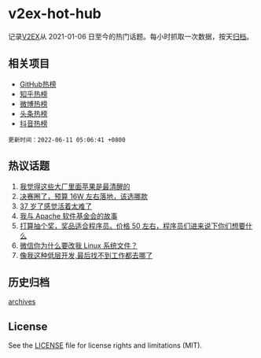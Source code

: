 # v2ex-hot-hub

 记录[V2EX](https://www.v2ex.com/)从 2021-01-06 日至今的热门话题。每小时抓取一次数据，按天[归档](archives)。
 
 ## 相关项目

- [GitHub热榜](https://github.com/lonnyzhang423/github-hot-hub)
- [知乎热榜](https://github.com/lonnyzhang423/zhihu-hot-hub)
- [微博热榜](https://github.com/lonnyzhang423/weibo-hot-hub)
- [头条热榜](https://github.com/lonnyzhang423/toutiao-hot-hub)
- [抖音热榜](https://github.com/lonnyzhang423/douyin-hot-hub)


 `更新时间：2022-06-11 05:06:41 +0800`

## 热议话题

1. [我觉得这些大厂里面苹果是最清醒的](https://www.v2ex.com/t/858729)
1. [决赛圈了，预算 16W 左右落地，该选哪款](https://www.v2ex.com/t/858647)
1. [37 岁了感觉活着太难了](https://www.v2ex.com/t/858686)
1. [我与 Apache 软件基金会的故事](https://www.v2ex.com/t/858593)
1. [打算抽个奖，奖品适合程序员。价格 50 左右，程序员们进来说下你们想要什么](https://www.v2ex.com/t/858689)
1. [微信你为什么要改我 Linux 系统文件？](https://www.v2ex.com/t/858659)
1. [像我这种低层开发,最后找不到工作都去哪了](https://www.v2ex.com/t/858634)

## 历史归档

[archives](archives)

## License

See the [LICENSE](LICENSE) file for license rights and limitations (MIT).
